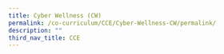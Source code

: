 ```yaml
---
title: Cyber Wellness (CW)
permalink: /co-curriculum/CCE/Cyber-Wellness-CW/permalink/
description: ""
third_nav_title: CCE
---
```

